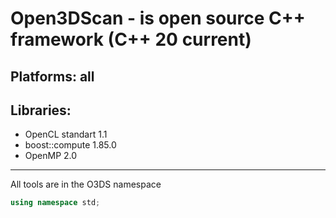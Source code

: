 <h1>Open3DScan - is open source C++ framework (C++ 20 current)</h1>
<h2>Platforms: all</h2>
<h2>Libraries:</h2>
<ul>
  <li>OpenCL standart 1.1</li>
  <li>boost::compute 1.85.0</li>
  <li>OpenMP 2.0</li>
</ul>
<hr>
All tools are in the O3DS namespace<br>

```cpp
using namespace std;
```


